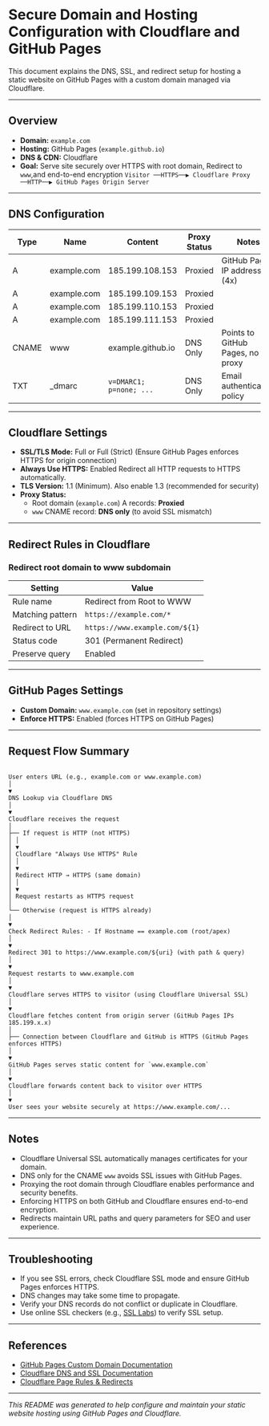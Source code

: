 # Secure Domain and Hosting Configuration with Cloudflare and GitHub Pages

This document explains the DNS, SSL, and redirect setup for hosting a static website on GitHub Pages with a custom domain managed via Cloudflare.

---

## Overview

- **Domain:** `example.com`
- **Hosting:** GitHub Pages (`example.github.io`)
- **DNS & CDN:** Cloudflare
- **Goal:** Serve site securely over HTTPS with root domain, Redirect to `www`,and end-to-end encryption `Visitor ──HTTPS──▶ Cloudflare Proxy ──HTTP──▶ GitHub Pages Origin Server`

---

## DNS Configuration

| Type  | Name        | Content                 | Proxy Status | Notes                            |
| ----- | ----------- | ----------------------- | ------------ | -------------------------------- |
| A     | example.com | 185.199.108.153         | Proxied      | GitHub Pages IP addresses (4x)   |
| A     | example.com | 185.199.109.153         | Proxied      |                                  |
| A     | example.com | 185.199.110.153         | Proxied      |                                  |
| A     | example.com | 185.199.111.153         | Proxied      |                                  |
| CNAME | www         | example.github.io       | DNS Only     | Points to GitHub Pages, no proxy |
| TXT   | \_dmarc     | `v=DMARC1; p=none; ...` | DNS Only     | Email authentication policy      |

---

## Cloudflare Settings

- **SSL/TLS Mode:** Full or Full (Strict)
  (Ensure GitHub Pages enforces HTTPS for origin connection)
- **Always Use HTTPS:** Enabled
  Redirect all HTTP requests to HTTPS automatically.
- **TLS Version:** 1.1 (Minimum). Also enable 1.3 (recommended for security)
- **Proxy Status:**
  - Root domain (`example.com`) A records: **Proxied**
  - `www` CNAME record: **DNS only** (to avoid SSL mismatch)

---

## Redirect Rules in Cloudflare

### Redirect root domain to www subdomain

| Setting          | Value                          |
| ---------------- | ------------------------------ |
| Rule name        | Redirect from Root to WWW      |
| Matching pattern | `https://example.com/*`        |
| Redirect to URL  | `https://www.example.com/${1}` |
| Status code      | 301 (Permanent Redirect)       |
| Preserve query   | Enabled                        |

---

## GitHub Pages Settings

- **Custom Domain:** `www.example.com` (set in repository settings)
- **Enforce HTTPS:** Enabled (forces HTTPS on GitHub Pages)

---

## Request Flow Summary

```

User enters URL (e.g., example.com or www.example.com)
│
▼
DNS Lookup via Cloudflare DNS
│
▼
Cloudflare receives the request
│
├── If request is HTTP (not HTTPS)
│ │
│ ▼
│ Cloudflare "Always Use HTTPS" Rule
│ │
│ ▼
│ Redirect HTTP → HTTPS (same domain)
│ │
│ ▼
│ Request restarts as HTTPS request
│
└── Otherwise (request is HTTPS already)
│
▼
Check Redirect Rules: - If Hostname == example.com (root/apex)
│
▼
Redirect 301 to https://www.example.com/${uri} (with path & query)
│
▼
Request restarts to www.example.com
│
▼
Cloudflare serves HTTPS to visitor (using Cloudflare Universal SSL)
│
▼
Cloudflare fetches content from origin server (GitHub Pages IPs 185.199.x.x)
│
├── Connection between Cloudflare and GitHub is HTTPS (GitHub Pages enforces HTTPS)
│
▼
GitHub Pages serves static content for `www.example.com`
│
▼
Cloudflare forwards content back to visitor over HTTPS
│
▼
User sees your website securely at https://www.example.com/...

```

---

## Notes

- Cloudflare Universal SSL automatically manages certificates for your domain.
- DNS only for the CNAME `www` avoids SSL issues with GitHub Pages.
- Proxying the root domain through Cloudflare enables performance and security benefits.
- Enforcing HTTPS on both GitHub and Cloudflare ensures end-to-end encryption.
- Redirects maintain URL paths and query parameters for SEO and user experience.

---

## Troubleshooting

- If you see SSL errors, check Cloudflare SSL mode and ensure GitHub Pages enforces HTTPS.
- DNS changes may take some time to propagate.
- Verify your DNS records do not conflict or duplicate in Cloudflare.
- Use online SSL checkers (e.g., [SSL Labs](https://www.ssllabs.com/ssltest/)) to verify SSL setup.

---

## References

- [GitHub Pages Custom Domain Documentation](https://docs.github.com/en/pages/configuring-a-custom-domain-for-your-github-pages-site)
- [Cloudflare DNS and SSL Documentation](https://developers.cloudflare.com/ssl/)
- [Cloudflare Page Rules & Redirects](https://developers.cloudflare.com/rules/redirect-rules/)

---

_This README was generated to help configure and maintain your static website hosting using GitHub Pages and Cloudflare._

```

```
